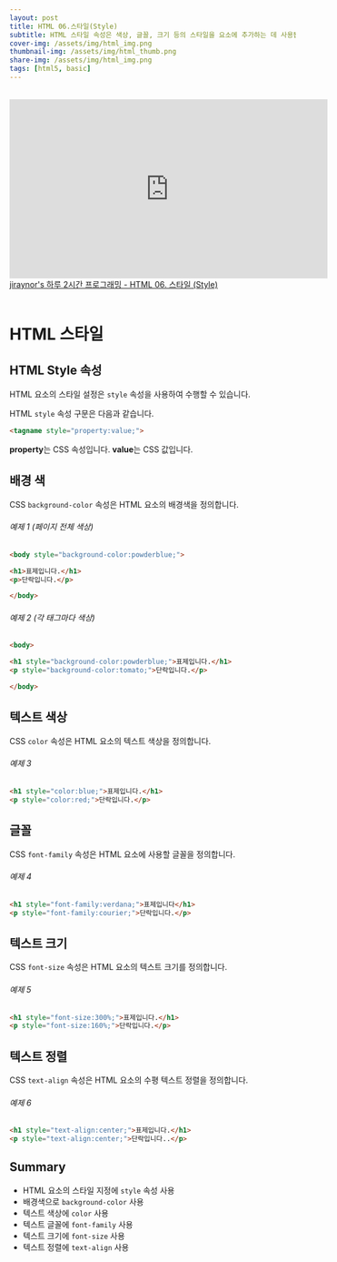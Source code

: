 ```yaml
---
layout: post
title: HTML 06.스타일(Style)
subtitle: HTML 스타일 속성은 색상, 글꼴, 크기 등의 스타일을 요소에 추가하는 데 사용됩니다.
cover-img: /assets/img/html_img.png
thumbnail-img: /assets/img/html_thumb.png
share-img: /assets/img/html_img.png
tags: [html5, basic]
---
```


<br>
<iframe width="560" height="315" src="https://www.youtube.com/embed/4p7hpCRtxLs" title="YouTube video player" frameborder="0" allow="accelerometer; autoplay; clipboard-write; encrypted-media; gyroscope; picture-in-picture" allowfullscreen></iframe>
<a href="https://youtu.be/4p7hpCRtxLs" target="_blank">jiraynor's 하루 2시간 프로그래밍 - HTML 06. 스타일 (Style)</a>
<br>
<br>


# HTML 스타일

## HTML Style 속성

HTML 요소의 스타일 설정은 ```style``` 속성을 사용하여 수행할 수 있습니다.

HTML ```style``` 속성 구문은 다음과 같습니다.

```html
<tagname style="property:value;">
```

**property**는 CSS 속성입니다. **value**는 CSS 값입니다.

## 배경 색

CSS ```background-color``` 속성은 HTML 요소의 배경색을 정의합니다.

###### 예제 1 (페이지 전체 색상)

```html
<body style="background-color:powderblue;">

<h1>표제입니다.</h1>
<p>단락입니다.</p>

</body>
```

###### 예제 2 (각 태그마다 색상)

```html
<body>

<h1 style="background-color:powderblue;">표제입니다.</h1>
<p style="background-color:tomato;">단락입니다.</p>

</body>
```

## 텍스트 색상

CSS ```color``` 속성은 HTML 요소의 텍스트 색상을 정의합니다.

###### 예제 3

```html
<h1 style="color:blue;">표제입니다.</h1>
<p style="color:red;">단락입니다.</p>
```

## 글꼴

CSS ```font-family``` 속성은 HTML 요소에 사용할 글꼴을 정의합니다.

###### 예제 4

```html
<h1 style="font-family:verdana;">표제입니다</h1>
<p style="font-family:courier;">단락입니다.</p>
```

## 텍스트 크기

CSS ```font-size``` 속성은 HTML 요소의 텍스트 크기를 정의합니다.

###### 예제 5

```html
<h1 style="font-size:300%;">표제입니다.</h1>
<p style="font-size:160%;">단락입니다.</p>
```

## 텍스트 정렬

CSS ```text-align``` 속성은 HTML 요소의 수평 텍스트 정렬을 정의합니다.

###### 예제 6

```html
<h1 style="text-align:center;">표제입니다.</h1>
<p style="text-align:center;">단락입니다..</p>
```

## Summary

+ HTML 요소의 스타일 지정에 ```style``` 속성 사용   
+ 배경색으로 ```background-color``` 사용   
+ 텍스트 색상에 ```color``` 사용   
+ 텍스트 글꼴에 ```font-family``` 사용   
+ 텍스트 크기에 ```font-size``` 사용   
+ 텍스트 정렬에 ```text-align``` 사용   

